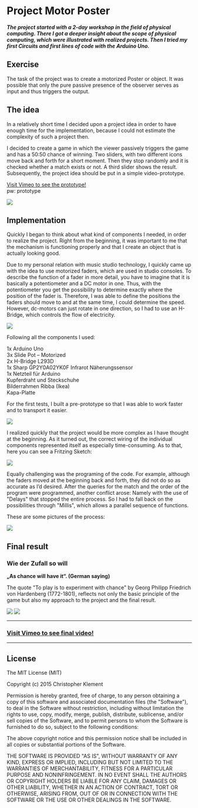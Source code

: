 # Project Motor Poster

***The project started with a 2-day workshop in the field of physical computing. There I got a deeper insight about the scope of physical computing, which were illustrated with realized projects. Then I tried my first Circuits and first lines of code with the Arduino Uno.***

## Exercise

The task of the project was to create a motorized Poster or object. It was possible that only the pure passive presence of the observer serves as input and thus triggers the output.

## The idea

In a relatively short time I decided upon a project idea in order to have enough time for the implementation, because I could not estimate the complexity of such a project then.

I decided to create a game in which the viewer passively triggers the game and has a 50:50 chance of winning. Two sliders, with two different icons move back and forth for a short moment. Then they stop randomly and it is checked whether a match exists or not. A third slider shows the result.
Subsequently, the project idea should be put in a simple video-prototype.

[Visit Vimeo to see the prototype!](https://vimeo.com/140432923)  
pw: prototype

![](images/paper_prototype.jpg)

## Implementation

Quickly I began to think about what kind of components I needed, in order to realize the project. Right from the beginning, it was important to me that the mechanism is functioning properly and that I create an object that is actually looking good.

Due to my personal relation with music studio technology, I quickly came up with the idea to use motorized faders, which are used in studio consoles. To describe the function of a fader in more detail, you have to imagine that it is basically a potentiometer and a DC motor in one. Thus, with the potentiometer you get the possibility to determine exactly where the position of the fader is. Therefore, I was able to define the positions the faders should move to and at the same time, I could determine the speed. However, dc-motors can just rotate in one direction, so I had to use an H-Bridge, which controls the flow of electricity.

![](images/fader_hbridge.jpg)

Following all the components I used:

1x Arduino Uno  
3x Slide Pot – Motorized  
2x H-Bridge L293D  
1x Sharp GP2Y0A02YK0F Infrarot Näherungssensor  
1x Netzteil für Arduino  
Kupferdraht und Steckschuhe  
Bilderrahmen Ribba (Ikea)  
Kapa-Platte

For the first tests, I built a pre-prototype so that I was able to work faster and to transport it easier.

![](images/pre_prototype.jpg)

I realized quickly that the project would be more complex as I have thought at the beginning. As it turned out, the correct wiring of the individual components represented itself as especially time-consuming.
As to that, here you can see a Fritzing Sketch:

![](images/fritzing_sketch.png)

Equally challenging was the programing of the code. For example, although the faders moved at the beginning back and forth, they did not do so as accurate as I’d desired. After the queries for the match and the order of the program were programmed, another conflict arose: Namely with the use of "Delays" that stopped the entire process. So I had to fall back on the possibilities through "Millis", which allows a parallel sequence of functions.

These are some pictures of the process:

![](images/process_01.jpg)

## Final result

### Wie der Zufall so will

**„As chance will have it“. (German saying)**

The quote "To play is to experiment with chance" by Georg Philipp Friedrich von Hardenberg (1772-1801), reflects not only the basic principle of the game but also my approach to the project and the final result.

![](images/final_shot_01.jpg)
![](images/final_shot_02.jpg)

---

### [Visit Vimeo to see final video!](https://vimeo.com/???)

---
## License

The MIT License (MIT)

Copyright (c) 2015 Christopher Klement

Permission is hereby granted, free of charge, to any person obtaining a copy
of this software and associated documentation files (the "Software"), to deal
in the Software without restriction, including without limitation the rights
to use, copy, modify, merge, publish, distribute, sublicense, and/or sell
copies of the Software, and to permit persons to whom the Software is
furnished to do so, subject to the following conditions:

The above copyright notice and this permission notice shall be included in all
copies or substantial portions of the Software.

THE SOFTWARE IS PROVIDED "AS IS", WITHOUT WARRANTY OF ANY KIND, EXPRESS OR
IMPLIED, INCLUDING BUT NOT LIMITED TO THE WARRANTIES OF MERCHANTABILITY,
FITNESS FOR A PARTICULAR PURPOSE AND NONINFRINGEMENT. IN NO EVENT SHALL THE
AUTHORS OR COPYRIGHT HOLDERS BE LIABLE FOR ANY CLAIM, DAMAGES OR OTHER
LIABILITY, WHETHER IN AN ACTION OF CONTRACT, TORT OR OTHERWISE, ARISING FROM,
OUT OF OR IN CONNECTION WITH THE SOFTWARE OR THE USE OR OTHER DEALINGS IN THE
SOFTWARE.
